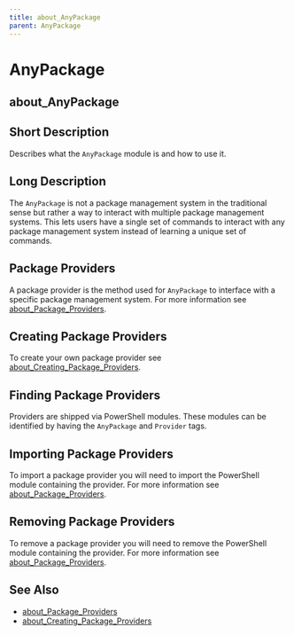 ```yaml
---
title: about_AnyPackage
parent: AnyPackage
---
```


# AnyPackage

## about_AnyPackage

## Short Description

Describes what the `AnyPackage` module is and how to use it.

## Long Description

The `AnyPackage` is not a package management system in the traditional sense but rather a way to interact with multiple package management systems.
This lets users have a single set of commands to interact with any package management system instead of learning a unique set of commands.

## Package Providers

A package provider is the method used for `AnyPackage` to interface with a specific package management system.
For more information see [about_Package_Providers](about_Package_Providers.md).

## Creating Package Providers

To create your own package provider see [about_Creating_Package_Providers](about_Creating_Package_Providers.md).

## Finding Package Providers

Providers are shipped via PowerShell modules.
These modules can be identified by having the `AnyPackage` and `Provider` tags.

## Importing Package Providers

To import a package provider you will need to import the PowerShell module containing the provider. For more information see [about_Package_Providers](about_Package_Providers.md#importing-a-package-provider).

## Removing Package Providers

To remove a package provider you will need to remove the PowerShell module containing the provider.
For more information see [about_Package_Providers](about_Package_Providers.md#removing-a-package-provider).

## See Also

* [about_Package_Providers](about_Package_Providers.md)
* [about_Creating_Package_Providers](about_Creating_Package_Providers.md)
